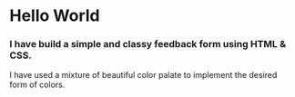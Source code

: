 <h1>Hello World </h1>
<h3>I have build a simple and classy feedback form using HTML & CSS.</h3>
<p>I have used a mixture of beautiful color palate to implement the desired form of colors.</p>
